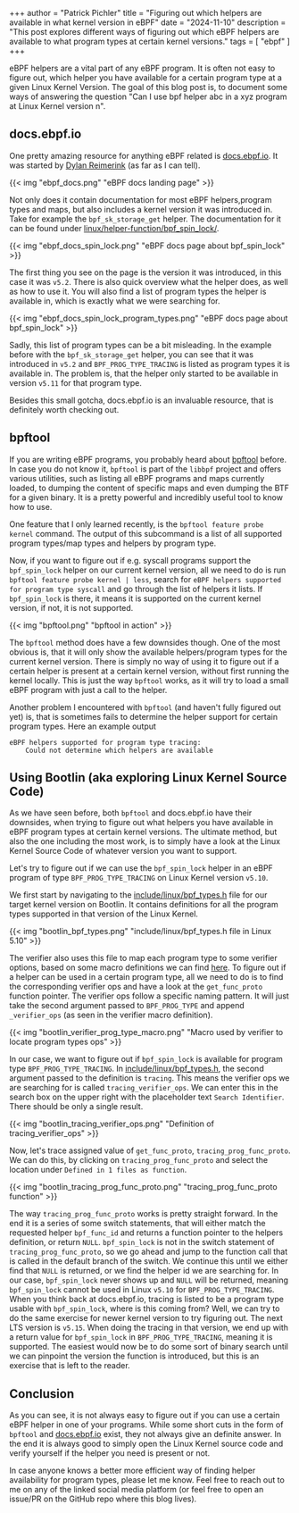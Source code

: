 +++
author = "Patrick Pichler"
title = "Figuring out which helpers are available in what kernel version in eBPF"
date = "2024-11-10"
description = "This post explores different ways of figuring out which eBPF helpers are available to what program types at certain kernel versions."
tags = [
    "ebpf"
]
+++

eBPF helpers are a vital part of any eBPF program. It is often not easy to figure out, which helper
you have available for a certain program type at a given Linux Kernel Version. The goal of this blog
post is, to document some ways of answering the question "Can I use bpf helper abc in a xyz program
at Linux Kernel version n".

## docs.ebpf.io

One pretty amazing resource for anything eBPF related is [docs.ebpf.io](https://docs.ebpf.io).
It was started by [Dylan Reimerink](https://github.com/dylandreimerink) (as far as I can tell).

{{< img "ebpf_docs.png" "eBPF docs landing page" >}}

Not only does it contain documentation for most eBPF helpers,program types and
maps, but also includes a kernel version it was introduced in. Take for example
the `bpf_sk_storage_get` helper. The documentation for it can be found under
[linux/helper-function/bpf_spin_lock/](https://docs.ebpf.io/linux/helper-function/bpf_sk_storage_get/).

{{< img "ebpf_docs_spin_lock.png" "eBPF docs page about bpf_spin_lock" >}}

The first thing you see on the page is the version it was introduced, in this case it was
`v5.2`. There is also quick overview what the helper does, as well as how to use it. You will also
find a list of program types the helper is available in, which is exactly what we were searching
for.

{{< img "ebpf_docs_spin_lock_program_types.png" "eBPF docs page about bpf_spin_lock" >}}

Sadly, this list of program types can be a bit misleading. In the example before with the
`bpf_sk_storage_get` helper, you can see that it was introduced in `v5.2` and
`BPF_PROG_TYPE_TRACING` is listed as program types it is available in. The problem is, that the
helper only started to be available in version `v5.11` for that program type.

Besides this small gotcha, docs.ebpf.io is an invaluable resource, that is definitely worth
checking out.

## bpftool

If you are writing eBPF programs, you probably heard about
[bpftool](https://github.com/libbpf/bpftool) before. In case you do not know it, `bpftool` is part
of the `libbpf` project and offers various utilities, such as listing all eBPF programs and maps
currently loaded, to dumping the content of specific maps and even dumping the BTF for a given
binary. It is a pretty powerful and incredibly useful tool to know how to use.

One feature that I only learned recently, is the `bpftool feature probe kernel` command. The output
of this subcommand is a list of all supported program types/map types and helpers by program type.

Now, if you want to figure out if e.g. syscall programs support the `bpf_spin_lock` helper on our
current kernel version, all we need to do is run `bpftool feature probe kernel | less`, search for
`eBPF helpers supported for program type syscall` and go through the list of helpers it lists. If
`bpf_spin_lock` is there, it means it is supported on the current kernel version, if not, it is not
supported.

{{< img "bpftool.png" "bpftool in action" >}}

The `bpftool` method does have a few downsides though. One of the most obvious is, that it will
only show the available helpers/program types for the current kernel version. There is simply no
way of using it to figure out if a certain helper is present at a certain kernel version, without
first running the kernel locally. This is just the way `bpftool` works, as it will try to load a
small eBPF program with just a call to the helper.

Another problem I encountered with `bpftool` (and haven't fully figured out yet) is, that is
sometimes fails to determine the helper support for certain program types. Here an example output
```
eBPF helpers supported for program type tracing:
	Could not determine which helpers are available
```

## Using Bootlin (aka exploring Linux Kernel Source Code)

As we have seen before, both `bpftool` and docs.ebpf.io have their downsides, when trying to figure
out what helpers you have available in eBPF program types at certain kernel versions. The ultimate
method, but also the one including the most work, is to simply have a look at the Linux Kernel
Source Code of whatever version you want to support.

Let's try to figure out if we can use the `bpf_spin_lock` helper in an eBPF program of type
`BPF_PROG_TYPE_TRACING` on Linux Kernel version `v5.10`.

We first start by navigating to the
[include/linux/bpf_types.h](https://elixir.bootlin.com/linux/v5.10/source/include/linux/bpf_types.h)
file for our target kernel version on Bootlin. It contains definitions for all the program types
supported in that version of the Linux Kernel.

{{< img "bootlin_bpf_types.png" "include/linux/bpf_types.h file in Linux 5.10" >}}

The verifier also uses this file to map each program
type to some verifier options, based on some macro definitions we can find
[here](https://elixir.bootlin.com/linux/v5.10/source/kernel/bpf/verifier.c#L28). To figure out if
a helper can be used in a certain program type, all we need to do is to find the corresponding
verifier ops and have a look at the `get_func_proto` function pointer. The verifier ops follow a
specific naming pattern. It will just take the second argument passed to `BPF_PROG_TYPE` and append
`_verifier_ops` (as seen in the verifier macro definition).

{{< img "bootlin_verifier_prog_type_macro.png" "Macro used by verifier to locate program types ops" >}}

In our case, we want to figure out if `bpf_spin_lock` is
available for program type `BPF_PROG_TYPE_TRACING`. In
[include/linux/bpf_types.h](https://elixir.bootlin.com/linux/v5.10/source/include/linux/bpf_types.h#L49),
the second argument passed to the definition is `tracing`. This means the verifier ops we are
searching for is called `tracing_verifier_ops`. We can enter this in the search box on the upper
right with the placeholder text `Search Identifier`. There should be only a single result.

{{< img "bootlin_tracing_verifier_ops.png" "Definition of tracing_verifier_ops" >}}

Now, let's trace assigned value of `get_func_proto`, `tracing_prog_func_proto`. We can do this,
by clicking on `tracing_prog_func_proto` and select the location under `Defined in 1 files as
function`.

{{< img "bootlin_tracing_prog_func_proto.png" "tracing_prog_func_proto function" >}}

The way `tracing_prog_func_proto` works is pretty straight forward. In the end it is a series of
some switch statements, that will either match the requested helper `bpf_func_id` and returns a
function pointer to the helpers definition, or return `NULL`. `bpf_spin_lock` is not in the switch
statement of `tracing_prog_func_proto`, so we go ahead and jump to the function call that is called
in the default branch of the switch. We continue this until we either find that `NULL` is returned,
or we find the helper id we are searching for. In our case, `bpf_spin_lock` never shows up and
`NULL` will be returned, meaning `bpf_spin_lock` cannot be used in Linux `v5.10` for
`BPF_PROG_TYPE_TRACING`. When you think back at docs.ebpf.io, tracing is listed to be a program
type usable with `bpf_spin_lock`, where is this coming from? Well, we can try to do the same
exercise for newer kernel version to try figuring out. The next LTS version is `v5.15`. When doing
the tracing in that version, we end up with a return value for `bpf_spin_lock` in
`BPF_PROG_TYPE_TRACING`, meaning it is supported. The easiest would now be to do some sort of binary
search until we can pinpoint the version the function is introduced, but this is an exercise that
is left to the reader.

## Conclusion

As you can see, it is not always easy to figure out if you can use a certain eBPF helper in one
of your programs. While some short cuts in the form of `bpftool` and
[docs.ebpf.io](https://docs.ebpf.io) exist, they not always give an definite answer. In the end it
is always good to simply open the Linux Kernel source code and verify yourself if the helper you
need is present or not.

In case anyone knows a better more efficient way of finding helper availability for program types,
please let me know. Feel free to reach out to me on any of the linked social media platform (or
feel free to open an issue/PR on the GitHub repo where this blog lives).
